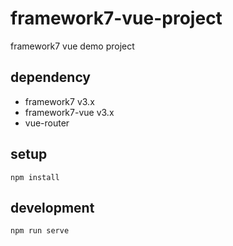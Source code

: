 # framework7-vue-project
framework7 vue demo project

## dependency

- framework7 v3.x
- framework7-vue v3.x
- vue-router

## setup
```
npm install
```

## development
```
npm run serve
```
